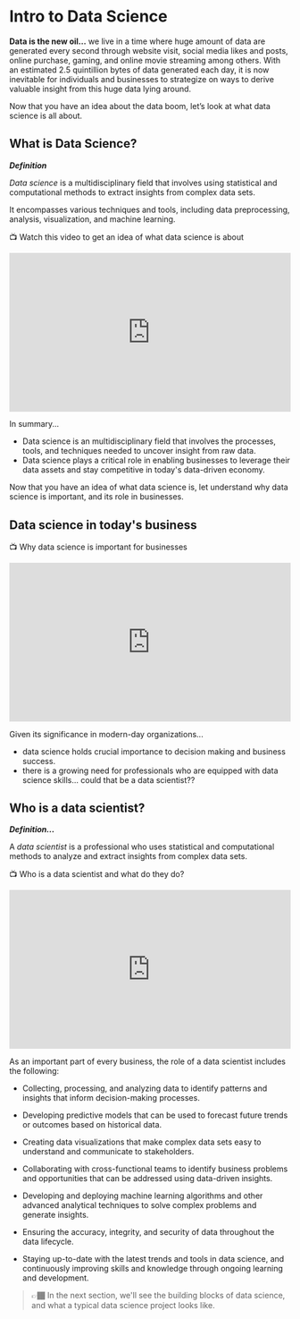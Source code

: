 # Intro to Data Science

**Data is the new oil...**
we live in a time where huge amount of data are generated every second through website visit, social media likes and posts, online purchase, gaming, and online movie streaming among others. With an estimated 2.5 quintillion bytes of data generated each day, it is now inevitable for individuals and businesses to strategize on ways to derive valuable insight from this huge data lying around. 

Now that you have an idea about the data boom, let’s look at what data science is all about.

## **What is Data Science?**

<aside>

**_Definition_**

_Data science_ is a multidisciplinary field that involves using statistical and computational methods to extract insights from complex data sets. 

It encompasses various techniques and tools, including data preprocessing, analysis, visualization, and machine learning.

</aside>

<aside>

📺 Watch this video to get an idea of what data science is about

</aside>

<div style="position: relative; padding-bottom: 56.25%; height: 0;"><iframe src="https://www.youtube.com/embed/lSwIe0TMUhc" title="YouTube video player" frameborder="0" allow="accelerometer; autoplay; clipboard-write; encrypted-media; gyroscope; picture-in-picture" allowfullscreen style="position: absolute; top: 0; left: 0; width: 100%; height: 100%;"></iframe></div>

In summary...

- Data science is an multidisciplinary field that involves the processes, tools, and techniques needed to uncover insight from raw data.
- Data science plays a critical role in enabling businesses to leverage their data assets and stay competitive in today's data-driven economy.

Now that you have an idea of what data science is, let understand why data science is important, and its role in businesses.

## Data science in today's business

<aside>

📺 Why data science is important for businesses

</aside>

<div style="position: relative; padding-bottom: 56.25%; height: 0;"><iframe src="https://www.youtube.com/embed/Q_6o8l5aEWg" title="YouTube video player" frameborder="0" allow="accelerometer; autoplay; clipboard-write; encrypted-media; gyroscope; picture-in-picture" allowfullscreen style="position: absolute; top: 0; left: 0; width: 100%; height: 100%;"></iframe></div>

Given its significance in modern-day organizations...
- data science holds crucial importance to decision making and business success. 
- there is a growing need for professionals who are equipped with data science skills... could that be a data scientist??


## Who is a data scientist?

<aside>

**_Definition..._**

A _data scientist_ is a professional who uses statistical and computational methods to analyze and extract insights from complex data sets. 

</aside>

<aside>

📺 Who is a data scientist and what do they do?

</aside>

<div style="position: relative; padding-bottom: 56.25%; height: 0;"><iframe src="https://www.youtube.com/embed/umI0DpJEqPE" title="YouTube video player" frameborder="0" allow="accelerometer; autoplay; clipboard-write; encrypted-media; gyroscope; picture-in-picture" allowfullscreen style="position: absolute; top: 0; left: 0; width: 100%; height: 100%;"></iframe></div>

As an important part of every business, the role of a data scientist includes the following:

- Collecting, processing, and analyzing data to identify patterns and insights that inform decision-making processes.

- Developing predictive models that can be used to forecast future trends or outcomes based on historical data.

- Creating data visualizations that make complex data sets easy to understand and communicate to stakeholders.

- Collaborating with cross-functional teams to identify business problems and opportunities that can be addressed using data-driven insights.

- Developing and deploying machine learning algorithms and other advanced analytical techniques to solve complex problems and generate insights.

- Ensuring the accuracy, integrity, and security of data throughout the data lifecycle.

- Staying up-to-date with the latest trends and tools in data science, and continuously improving skills and knowledge through ongoing learning and development.

> 👉🏾 In the next section, we'll see  the building blocks of data science, and what a typical data science project looks like.
